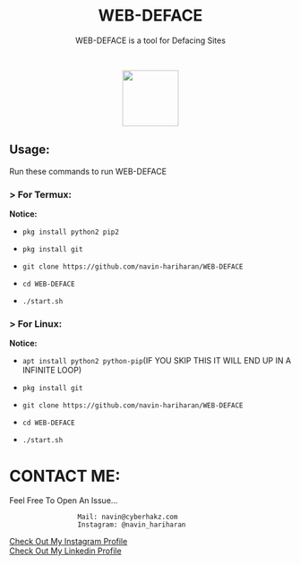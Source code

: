 <h1 align="center">WEB-DEFACE</h1>
<p align="center">WEB-DEFACE is a tool for Defacing Sites</p><br>

<p align="center">
  <img width="100" height="100" src="https://static.wixstatic.com/media/d8f02f_83eb413acfbb4d3d9ec795aa4ef31409~mv2_d_4096_3932_s_4_2.png/v1/fill/w_78,h_75,al_c,q_85,usm_1.20_1.00_0.01/logo.webp"><br>
</p>

## Usage:

Run these commands to run WEB-DEFACE

### > For Termux:
**Notice:**
* `pkg install python2 pip2`

* `pkg install git`

* `git clone https://github.com/navin-hariharan/WEB-DEFACE`

* `cd WEB-DEFACE`

* `./start.sh`

### > For Linux:
**Notice:**

* `apt install python2 python-pip`(IF YOU SKIP THIS IT WILL END UP IN A INFINITE LOOP)

* `pkg install git`

* `git clone https://github.com/navin-hariharan/WEB-DEFACE`

* `cd WEB-DEFACE`

* `./start.sh`

# CONTACT ME:

Feel Free To Open An Issue...

```
                 Mail: navin@cyberhakz.com
                 Instagram: @navin_hariharan
```

<a href="https://www.instagram.com/navin_hariharan/">Check Out My Instagram Profile</a><br>
<a href="https://www.linkedin.com/in/navin-hariharan/">Check Out My Linkedin Profile</a>
